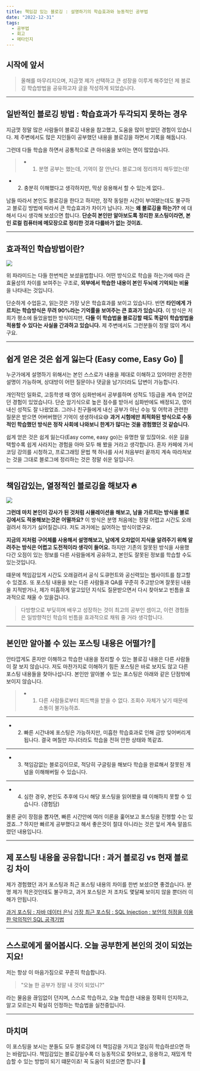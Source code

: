 ```yaml
---
title: 책임감 있는 블로깅 : 설명하기의 학습효과와 능동적인 공부법
date: "2022-12-31"
tags:
  - 공부법
  - 회고
  - 메타인지
---
```


## 시작에 앞서

> 올해를 마무리지으며, 지금껏 제가 선택하고 큰 성장을 이루게 해주었던 제 블로깅 학습방법을 공유하고자 글을 작성하게 되었습니다.

---

## 일반적인 블로깅 방법 : 학습효과가 두각되지 못하는 경우

지금껏 정말 많은 사람들이 블로깅 내용을 참고했고, 도움을 많이 받았던 경험이 있습니다. 제 주변에서도 많은 지인들이 공부했던 내용을 블로깅을 하면서 기록을 해둡니다.

그런데 다들 학습을 하면서 공통적으로 큰 아쉬움을 보이는 면이 많았습니다.

> - 1. 분명 공부는 했는데, 기억이 잘 안난다. 블로그에 정리까지 해두었는데!

- 2. 충분히 이해했다고 생각하지만, 막상 응용해서 할 수 있는게 없다..

남들 따라서 본인도 블로깅을 한다고 하지만, 정작 동일한 시간이 부여됐는데도 불구하고 블로깅 방법에 따라서 큰 학습효과가 차이가 납니다. 저는 **왜 블로깅을 하는가?** 에 대해서 다시 생각해 보셨으면 합니다. **단순히 본인만 알아보도록 정리한 포스팅이라면, 본인 로컬 컴퓨터에 메모장으로 정리한 것과 다를바가 없는 것이죠.**

---

## 효과적인 학습방법이란?

![](https://velog.velcdn.com/images/msung99/post/040e9cfb-7b04-48f1-98e4-bf0e2d0a13bf/image.png)

위 파라미드는 다들 한번씩은 보셨을법합니다. 어떤 방식으로 학습을 하는가에 따라 큰 효율성의 차이를 보여주는 구조로, **외부에서 학습한 내용이 본인 두뇌에 기억되는 비율** 을 나타내는 것입니다.

단순하게 수업듣고, 읽는것은 가장 낮은 학습효과를 보이고 있습니다. 반면 **타인에게 가르치는 학습방식은 무려 90%라는 기억률을 보여주는 큰 효과가 있습니다.** 이 방식은 저희가 평소에 들었을법한 방식이지만, **다들 이 학습법을 블로깅할 때도 똑같이 학습방법을 적용할 수 있다는 사실을 간과하고 있습니다.** 제 주변에서도 그런분들이 정말 많이 계시구요.

---

## 쉽게 얻은 것은 쉽게 잃는다 (Easy come, Easy Go) 🧐

누군가에게 설명하기 위해서는 본인 스스로가 내용을 제대로 이해하고 있어야만 온전한 설명이 가능하며, 상대방이 어떤 질문이나 댓글을 남기더라도 답변이 가능합니다.

개인적인 일화로, 고등학생 때 영어 심화반에서 공부를하며 성적도 1등급을 계속 얻어갔던 경험이 있었습니다. 단순 암기식으로 높은 점수를 받아서 심화반에도 배정되고, 영어 내신 성적도 잘 나왔었죠. 그러나 친구들에게 내신 공부가 아닌 수능 및 어학과 관련한 질문은 받으면 어버버했던 기억이 생생하네요😅 **과거 시험에만 최적화된 방식으로 수동적인 학습했던 방식은 정작 사회에 나와보니 한계가 많다는 것을 경험했던 것 같습니다.**

쉽게 얻은 것은 쉽게 잃는다(Easy come, easy go)는 유명한 말 있잖아요. 쉬운 길을 택할수록 쉽게 사라지는 경험을 아마 모두 해 봤을 거라고 생각합니다. 혼자 카페에 가서 코딩 강의를 시청하고, 프로그래밍 문법 책 하나를 사서 처음부터 끝까지 계속 따라쳐보는 것을 그대로 블로그에 정리하는 것은 정말 쉬운 일입니다.

---

## 책임감있는, 열정적인 블로깅을 해보자 🔥

![](https://velog.velcdn.com/images/msung99/post/0010a465-4cbc-4f09-9a09-3e43fa3b837c/image.png)

**그런데 마치 본인이 강사가 된 것처럼 시뮬레이션을 해보고, 남을 가르치는 방식을 블로깅에서도 적용해보는것은 어떨까요?** 이 방식은 분명 처음에는 정말 어렵고 시간도 오래걸려서 하기가 싫어질겁니다. 저도 과거에는 싫어하는 방식이였구요.

**지금의 저처럼 구어체를 사용해서 설명해보고, 남에게 오차없이 지식을 알려주기 위해 알려주는 방식은 어렵고 도전적이라 생각이 들어요.** 하지만 기존의 잘못된 방식을 사용했다간 오점이 있는 정보를 다른 사람들에게 공유하고, 본인도 잘못된 정보를 학습할 수도 있는것입니다.

떄문에 책임감있게 시간도 오래걸려서 공식 도큐먼트와 공신력있는 웹사이트를 참고할 수 있겠죠. 또 포스팅 내용을 보는 다른 사람들과 QA를 꾸준히 주고받으며 잘못된 내용을 지적받거나, 제가 미흡하게 알고있던 지식도 질문받으면서 다시 찾아보고 빈틈을 효과적으로 채울 수 있을겁니다.

> 다방향으로 부딪히며 배우고 성장하는 것이 최고의 공부인 셈이고, 이런 경험들은 일방향적인 학습의 빈틈을 효과적으로 채워 줄 거라 생각합니다.

---

## 본인만 알아볼 수 있는 포스팅 내용은 어떨가?🤨

안타깝게도 혼자만 이해하고 학습한 내용을 정리할 수 있는 블로깅 내용은 다른 사람들이 잘 보지 않습니다. 저도 마찬가지로 이해하기 힘든 포스팅은 바로 보지도 않고 다른 포스팅 내용들을 찾아나섭니다. 본인만 알아볼 수 있는 포스팅은 아래와 같은 단점밖에 보이지 않습니다.

> - 1. 다른 사람들로부터 피드백을 받을 수 없다. 조회수 자체가 낮기 때문에 소통이 불가능하죠.

---

- 2. 빠른 시간내에 포스팅은 가능하지만, 미흡한 학습효과로 인해 금방 잊어버리게 됩나다. 결국 며칠만 지나더라도 학습을 전혀 안한 상태와 똑같죠.

---

- 3. 책임감없는 블로깅이므로, 적당히 구글링을 해보다 학습을 완료해서 잘못된 개념을 이해해버릴 수 있습니다.

---

- 4. 심한 경우, 본인도 추후에 다시 해당 포스팅을 읽어봤을 떄 이해하지 못할 수 있습니다. (경험담)

몰론 굳이 장점을 뽑자면, 빠른 시간안에 여러 이론을 훑어보고 포스팅을 진행할 수는 있겠죠...? 하지만 빠르게 공부했다고 해서 좋은것이 절대 아니라는 것은 앞서 계속 말씀드렸던 내용입니다.

---

## 제 포스팅 내용을 공유합니다! : 과거 블로깅 vs 현재 블로깅 차이

제가 경험했던 과거 포스팅과 최근 포스팅 내용의 차이를 한번 보셨으면 좋겠습니다.
분명 제가 적은것인데도 불구하고, 과거 포스팅은 저 조차도 몇달째 보이지 않을 뿐더러 이해가 안됩니다.

[과거 포스팅 : 자바 데이터 은닉](https://velog.io/@msung99/%EB%8D%B0%EC%9D%B4%ED%84%B0-%EC%9D%80%EB%8B%89)
[가장 최근 포스팅 : SQL Injection : 보안의 허점을 이용한 악의적인 SQL 공격기법](https://velog.io/@msung99/SQL-Injection-%EB%B3%B4%EC%95%88%EC%9D%98-%ED%97%88%EC%A0%90%EC%9D%84-%EC%9D%B4%EC%9A%A9%ED%95%9C-%EC%95%85%EC%9D%98%EC%A0%81%EC%9D%B8-SQL-%EA%B3%B5%EA%B2%A9%EA%B8%B0%EB%B2%95)

---

## 스스로에게 물어봅시다. 오늘 공부한게 본인의 것이 되었는지요!

저는 항상 이 마음가짐으로 꾸준히 학습합니다.

> "오늘 한 공부가 정말 내 것이 되었니?"

라는 물음을 끊임없이 던지며, 스스로 학습하고, 오늘 학습한 내용을 정확히 인지하고, 알고 모르는지 확실히 인정하는 학습법을 실천중입니다.

---

## 마치며

이 포스팅을 보시는 분들도 모두 블로깅에 더 책임감을 가지고 열심히 학습하셨으면 하는 바람입니다. 책임감있는 블로깅일수록 더 능동적으로 찾아보고, 응용하고, 재밌게 학습할 수 있는 방법이 되기 떄문이죠! 꼭 도움이 되셨으면 합니다 🙂
